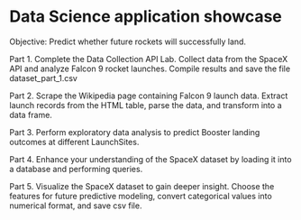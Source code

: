 # Data Science application showcase

Objective: Predict whether future rockets will successfully land. 

Part 1. Complete the Data Collection API Lab.
Collect data from the SpaceX API and analyze Falcon 9 rocket launches. 
Compile results and save the file dataset_part_1.csv

Part 2. Scrape the Wikipedia page containing Falcon 9 launch data. 
Extract launch records from the HTML table, parse the data, and transform into a data frame.

Part 3. Perform exploratory data analysis to predict Booster landing outcomes at different LaunchSites.

Part 4. Enhance your understanding of the SpaceX dataset by loading it into a database and performing queries.

Part 5. Visualize the SpaceX dataset to gain deeper insight. Choose the features for future predictive modeling, convert categorical values into numerical format, and save csv file.

